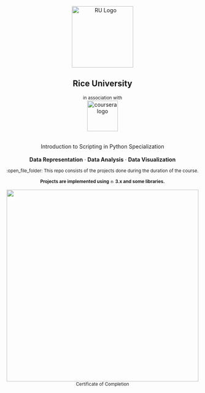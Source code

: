 <p align="center">
 <a href="#"><img src='https://i.imgur.com/gnEDYKD.png' alt='RU Logo' width=160></a>
 <h2 align="center">Rice University</h2>
 <div align='center'>
  <sub>in association with</sub>
  <br/>
  <a href="#"><img src='https://i.imgur.com/jTAC0TH.png' alt='coursera logo' width=80></a>
 </div>
 <br/>
 <p align="center">
  Introduction to Scripting in Python Specialization
  <br/>
  <br/>
  <b>Data Representation</b>
  ·
  <b>Data Analysis</b>
  ·
  <b>Data Visualization</b>
 </p>
</p>

<div align="center">
  <sub>:open_file_folder: This repo consists of the projects done during the duration of the course.</sub> 
</div>

<p align="center">
 <sub><b>Projects are implemented using </b><a href="#"><img src='https://i.imgur.com/QbZcwbk.png' alt='python logo' width=10></a> <b> 3.x and some libraries.</b></sub>
</p>

<p align="center">
 <img src="https://i.imgur.com/Jb8Y6ML.png" width=500>
 <sub>Certificate of Completion</sub>
</p>
